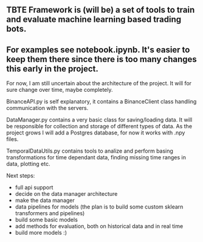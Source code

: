 ## TBTE Framework is (will be) a set of tools to train and evaluate machine learning based trading bots.

## For examples see **notebook.ipynb**. It's easier to keep them there since there is too many changes this early in the project.

For now, I am still uncertain about the architecture of the project. It will for sure change over time, maybe completely.

BinanceAPI.py is self explanatory, it contains a BinanceClient class handling communication with the servers.

DataManager.py contains a very basic class for saving/loading data. It will be responsible for collection and storage of different types of data. As the project grows I will add a Postgres database, for now it works with .npy files.

TemporalDataUtils.py contains tools to analize and perform basing transformations for time dependant data, finding missing time ranges in data, plotting etc.

Next steps:
- full api support
- decide on the data manager architecture
- make the data manager
- data pipelines for models (the plan is to build some custom sklearn transformers and pipelines)
- build some basic models
- add methods for evaluation, both on historical data and in real time
- build more models :)